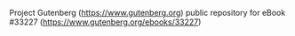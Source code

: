 Project Gutenberg (https://www.gutenberg.org) public repository for eBook #33227 (https://www.gutenberg.org/ebooks/33227)
